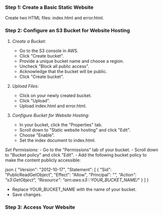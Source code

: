 ### Step 1: Create a Basic Static Website

Create two HTML files: index.html and error.html.

### Step 2: Configure an S3 Bucket for Website Hosting

1. *Create a Bucket:*
    - Go to the S3 console in AWS.
    - Click "Create bucket".
    - Provide a unique bucket name and choose a region.
    - Uncheck "Block all public access".
    - Acknowledge that the bucket will be public.
    - Click "Create bucket".

2. *Upload Files:*
    - Click on your newly created bucket.
    - Click "Upload".
    - Upload index.html and error.html.

3. *Configure Bucket for Website Hosting:*
    - In your bucket, click the "Properties" tab.
    - Scroll down to "Static website hosting" and click "Edit".
    - Choose "Enable".
    - Set the index document to index.html.

*Set Permissions:*
    - Go to the "Permissions" tab of your bucket.
    - Scroll down to "Bucket policy" and click "Edit".
    - Add the following bucket policy to make the content publicly accessible:

json
{
    "Version": "2012-10-17",
    "Statement": [
       {
            "Sid": "PublicReadGetObject",
            "Effect": "Allow",
            "Principal": "*",
            "Action": "s3:GetObject",
            "Resource": "arn:aws:s3:::YOUR_BUCKET_NAME/*"
        }
    ]
}

   - Replace YOUR_BUCKET_NAME with the name of your bucket.
   - Save changes.

### Step 3: Access Your Website


